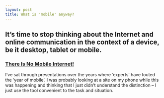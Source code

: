 ```yaml
---
layout: post
title: What is 'mobile' anyway?
---
```


## It’s time to stop thinking about the Internet and online communication in the context of a device, be it desktop, tablet or mobile.

### [There Is No Mobile Internet!](http://www.smashingmagazine.com/2013/02/25/there-is-no-mobile-internet/)

I’ve sat through presentations over the years where ‘experts’ have touted the ‘year of mobile’. I was probably looking at a site on my phone while this was happening and thinking that I just didn’t understand the distinction &#8211; I just use the tool convenient to the task and situation.